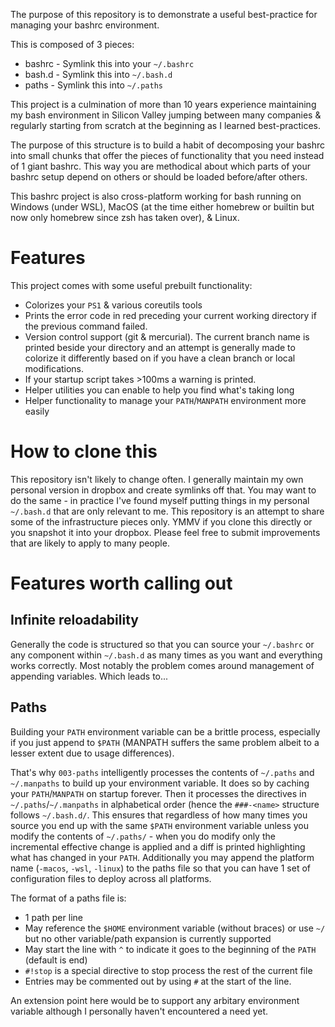 The purpose of this repository is to demonstrate a useful best-practice for managing
your bashrc environment.

This is composed of 3 pieces:
* bashrc - Symlink this into your `~/.bashrc`
* bash.d - Symlink this into `~/.bash.d`
* paths - Symlink this into `~/.paths`

This project is a culmination of more than 10 years experience maintaining my bash environment
in Silicon Valley jumping between many companies & regularly starting from scratch at the beginning
as I learned best-practices.

The purpose of this structure is to build a habit of decomposing your bashrc into small chunks
that offer the pieces of functionality that you need instead of 1 giant bashrc. This way you are
methodical about which parts of your bashrc setup depend on others or should be loaded before/after
others.

This bashrc project is also cross-platform working for bash running on Windows (under WSL), MacOS
(at the time either homebrew or builtin but now only homebrew since zsh has taken over), & Linux.

# Features

This project comes with some useful prebuilt functionality:

* Colorizes your `PS1` & various coreutils tools
* Prints the error code in red preceding your current working directory if the previous command failed.
* Version control support (git & mercurial). The current branch name is printed beside your directory and an attempt
is generally made to colorize it differently based on if you have a clean branch or local modifications.
* If your startup script takes >100ms a warning is printed.
* Helper utilities you can enable to help you find what's taking long
* Helper functionality to manage your `PATH`/`MANPATH` environment more easily

# How to clone this

This repository isn't likely to change often. I generally maintain my own personal version in dropbox and create symlinks
off that. You may want to do the same - in practice I've found myself putting things in my personal `~/.bash.d` that are
only relevant to me. This repository is an attempt to share some of the infrastructure pieces only. YMMV if you clone this directly
or you snapshot it into your dropbox. Please feel free to submit improvements that are likely to apply to many people.

# Features worth calling out

## Infinite reloadability
Generally the code is structured so that you can source your `~/.bashrc` or any component within `~/.bash.d` as many times as you want
and everything works correctly. Most notably the problem comes around management of appending variables. Which leads to...

## Paths

Building your `PATH` environment variable can be a brittle process, especially if you just append to `$PATH` (MANPATH suffers the
same problem albeit to a lesser extent due to usage differences).

That's why `003-paths` intelligently processes the contents of `~/.paths` and `~/.manpaths` to build up your environment variable. It does so
by caching your `PATH`/`MANPATH` on startup forever. Then it processes the directives in `~/.paths`/`~/.manpaths` in alphabetical order (hence the `###-<name>`
structure follows `~/.bash.d/`. This ensures that regardless of how many times you source you end up with the same `$PATH` environment
variable unless you modify the contents of `~/.paths/` - when you do modify only the incremental effective change is applied and
a diff is printed highlighting what has changed in your `PATH`. Additionally you may append the platform name (`-macos`, `-wsl`, `-linux`)
to the paths file so that you can have 1 set of configuration files to deploy across all platforms.

The format of a paths file is:
* 1 path per line
* May reference the `$HOME` environment variable (without braces) or use `~/` but no other variable/path expansion is currently supported
* May start the line with `^` to indicate it goes to the beginning of the `PATH` (default is end)
* `#!stop` is a special directive to stop process the rest of the current file
* Entries may be commented out by using `#` at the start of the line.

An extension point here would be to support any arbitary environment variable although I personally haven't encountered a need yet.
